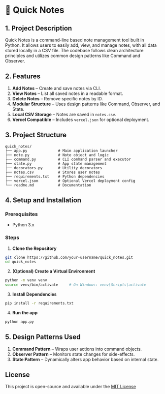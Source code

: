 # 📝 Quick Notes

## 1. Project Description
Quick Notes is a command-line based note management tool built in Python. It allows users to easily add, view, and manage notes, with all data stored locally in a CSV file. The codebase follows clean architecture principles and utilizes common design patterns like Command and Observer.



## 2. Features
1. **Add Notes** – Create and save notes via CLI.
2. **View Notes** – List all saved notes in a readable format.
3. **Delete Notes** – Remove specific notes by ID.
4. **Modular Structure** – Uses design patterns like Command, Observer, and State.
5. **Local CSV Storage** – Notes are saved in `notes.csv`.
6. **Vercel Compatible** – Includes `vercel.json` for optional deployment.



## 3. Project Structure

```
quick_notes/
├── app.py              # Main application launcher
├── note.py             # Note object and logic
├── command.py          # CLI command parser and executor
├── state.py            # App state management
├── decorators.py       # Utility decorators
├── notes.csv           # Stores user notes
├── requirements.txt    # Python dependencies
├── vercel.json         # Optional Vercel deployment config
└── readme.md           # Documentation
```

## 4. Setup and Installation

### Prerequisites
- Python 3.x

### Steps

1. **Clone the Repository**
```bash
git clone https://github.com/your-username/quick_notes.git
cd quick_notes
```
2. **(Optional) Create a Virtual Environment**
```bash
python -m venv venv
source venv/bin/activate     # On Windows: venv\Scripts\activate
```
3. **Install Dependencies**
```bash
pip install -r requirements.txt
```
4. **Run the app**
```bash
python app.py
```

## 5. Design Patterns Used

1. **Command Pattern** – Wraps user actions into command objects.
2. **Observer Pattern** – Monitors state changes for side-effects.
3. **State Pattern** – Dynamically alters app behavior based on internal state.

## License
This project is open-source and available under the [MIT License](LICENSE)
